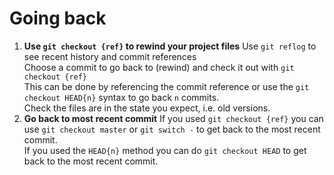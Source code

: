 # Going back
1) **Use `git checkout {ref}` to rewind your project files**
	Use `git reflog` to see recent history and commit references
	\
	Choose a commit to go back to (rewind) and check it out with `git checkout {ref}`
	\
	This can be done by referencing the commit reference or use the `git checkout HEAD{n}` syntax to go back `n` commits.
	\
	Check the files are in the state you expect, i.e. old versions.
1) **Go back to most recent commit**
	If you used `git checkout {ref}` you can use `git checkout master` or `git switch -` to get back to the most recent commit.
	\
	If you used the `HEAD{n}` method you can do `git checkout HEAD` to get back to the most recent commit.
